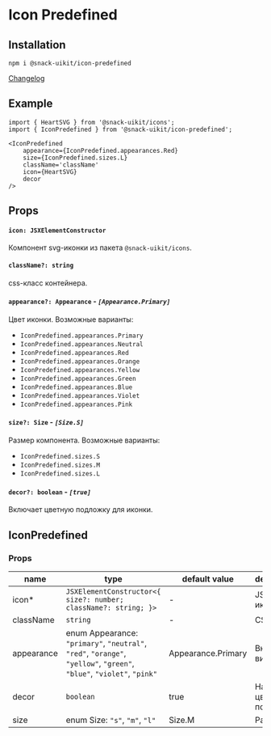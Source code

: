 # Icon Predefined

## Installation
`npm i @snack-uikit/icon-predefined`

[Changelog](./CHANGELOG.md)

## Example

```tsx
import { HeartSVG } from '@snack-uikit/icons';
import { IconPredefined } from '@snack-uikit/icon-predefined';

<IconPredefined
    appearance={IconPredefined.appearances.Red}
    size={IconPredefined.sizes.L}
    className='className'
    icon={HeartSVG}
    decor
/>
```

## Props

#### **`icon: JSXElementConstructor`**
Компонент svg-иконки из пакета `@snack-uikit/icons`.

#### **`className?: string`**
css-класс контейнера.

#### **`appearance?: Appearance`** - *`[Appearance.Primary]`*
Цвет иконки. Возможные варианты:
  - `IconPredefined.appearances.Primary`
  - `IconPredefined.appearances.Neutral`
  - `IconPredefined.appearances.Red`
  - `IconPredefined.appearances.Orange`
  - `IconPredefined.appearances.Yellow`
  - `IconPredefined.appearances.Green`
  - `IconPredefined.appearances.Blue`
  - `IconPredefined.appearances.Violet`
  - `IconPredefined.appearances.Pink`

#### **`size?: Size`** - *`[Size.S]`*
Размер компонента. Возможные варианты:
  - `IconPredefined.sizes.S`
  - `IconPredefined.sizes.M`
  - `IconPredefined.sizes.L`

#### **`decor?: boolean`** - *`[true]`*
Включает цветную подложку для иконки.

[//]: DOCUMENTATION_SECTION_START
[//]: THIS_SECTION_IS_AUTOGENERATED_PLEASE_DONT_EDIT_IT
## IconPredefined
### Props
| name | type | default value | description |
|------|------|---------------|-------------|
| icon* | `JSXElementConstructor<{ size?: number; className?: string; }>` | - | JSX иконки |
| className | `string` | - | CSS-класс |
| appearance | enum Appearance: `"primary"`, `"neutral"`, `"red"`, `"orange"`, `"yellow"`, `"green"`, `"blue"`, `"violet"`, `"pink"` | Appearance.Primary | Внешний вид |
| decor | `boolean` | true | Наличие цветной подложки |
| size | enum Size: `"s"`, `"m"`, `"l"` | Size.M | Размер |


[//]: DOCUMENTATION_SECTION_END
